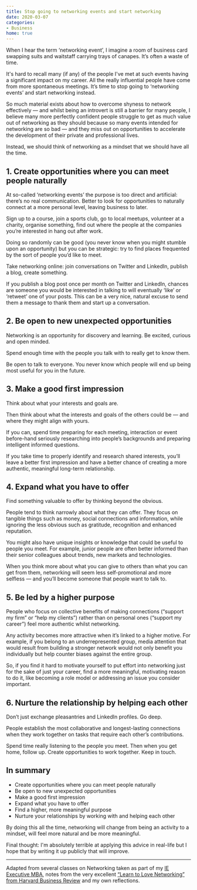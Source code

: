 ```yaml
---
title: Stop going to networking events and start networking
date: 2020-03-07
categories:
- Business
home: true
---
```


When I hear the term ‘networking event’, I imagine a room of business card swapping suits and waitstaff carrying trays of canapes. It’s often a waste of time.

It's hard to recall many (if any) of the people I've met at such events having a significant impact on my career. All the really influential people have come from more spontaneous meetings. It’s time to stop going to ‘networking events’ and start networking instead.

So much material exists about how to overcome shyness to network effectively — and whilst being an introvert is still a barrier for many people, I believe many more perfectly confident people struggle to get as much value out of networking as they should because so many events intended for networking are so bad — and they miss out on opportunities to accelerate the development of their private and professional lives.
	
Instead, we should think of networking as a mindset that we should have all the time.

## 1. Create opportunities where you can meet people naturally

At so-called ‘networking events’ the purpose is too direct and artificial: there’s no real communication. Better to look for opportunities to naturally connect at a more personal level, leaving business to later.

Sign up to a course, join a sports club, go to local meetups, volunteer at a charity, organise something, find out where the people at the companies you’re interested in hang out after work.

Doing so randomly can be good (you never know when you might stumble upon an opportunity) but you can be strategic: try to find places frequented by the sort of people you’d like to meet.

Take networking online: join conversations on Twitter and LinkedIn, publish a blog, create something.

If you publish a blog post once per month on Twitter and LinkedIn, chances are someone you would be interested in talking to will eventually ‘like’ or ‘retweet’ one of your posts. This can be a very nice, natural excuse to send them a message to thank them and start up a conversation.

## 2. Be open to new unexpected opportunities

Networking is an opportunity for discovery and learning. Be excited, curious and open minded.

Spend enough time with the people you talk with to really get to know them.

Be open to talk to everyone. You never know which people will end up being most useful for you in the future.

## 3. Make a good first impression

Think about what your interests and goals are.

Then think about what the interests and goals of the others could be — and where they might align with yours.

If you can, spend time preparing for each meeting, interaction or event before-hand seriously researching into people’s backgrounds and preparing intelligent informed questions.

If you take time to properly identify and research shared interests, you’ll leave a better first impression and have a better chance of creating a more authentic, meaningful long-term relationship.

## 4. Expand what you have to offer

Find something valuable to offer by thinking beyond the obvious.

People tend to think narrowly about what they can offer. They focus on tangible things such as money, social connections and information, while ignoring the less obvious such as gratitude, recognition and enhanced reputation.

You might also have unique insights or knowledge that could be useful to people you meet. For example, junior people are often better informed than their senior colleagues about trends, new markets and technologies.

When you think more about what you can give to others than what you can get from them, networking will seem less self-promotional and more selfless — and you’ll become someone that people want to talk to.

## 5. Be led by a higher purpose

People who focus on collective benefits of making connections (“support my firm” or “help my clients”) rather than on personal ones (“support my career”) feel more authentic whilst networking.

Any activity becomes more attractive when it’s linked to a higher motive. For example, if you belong to an underrepresented group, media attention that would result from building a stronger network would not only benefit you individually but help counter biases against the entire group.

So, if you find it hard to motivate yourself to put effort into networking just for the sake of just your career, find a more meaningful, motivating reason to do it, like becoming a role model or addressing an issue you consider important.

## 6. Nurture the relationship by helping each other

Don’t just exchange pleasantries and LinkedIn profiles. Go deep.

People establish the most collaborative and longest-lasting connections when they work together on tasks that require each other’s contributions.

Spend time really listening to the people you meet. Then when you get home, follow up. Create opportunities to work together. Keep in touch.

## In summary

- Create opportunities where you can meet people naturally
- Be open to new unexpected opportunities
- Make a good first impression
- Expand what you have to offer
- Find a higher, more meaningful purpose
- Nurture your relationships by working with and helping each other

By doing this all the time, networking will change from being an activity to a mindset, will feel more natural and be more meaningful.

Final thought: I'm absolutely terrible at applying this advice in real-life but I hope that by writing it up publicly that will improve.

---

Adapted from several classes on Networking taken as part of my [IE Executive MBA](/2019/12/ie-executive-mba/), notes from the very excellent [“Learn to Love Networking” from Harvard Business Review](https://hbr.org/2016/05/learn-to-love-networking) and my own reflections.

